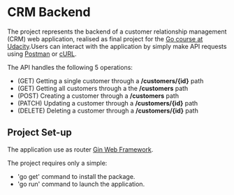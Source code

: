 # CRM Backend

The project represents the backend of a customer relationship management (CRM) web application, realised as final project for the [Go course at Udacity](https://www.udacity.com/course/golang--cd11970).Users can interact with the application by simply make API requests using [Postman](https://www.postman.com/) or [cURL](https://curl.se/).

The API handles the following 5 operations:

- (GET) Getting a single customer through a **/customers/{id}** path
- (GET) Getting all customers through a the **/customers** path
- (POST) Creating a customer through a **/customers** path
- (PATCH) Updating a customer through a **/customers/{id}** path
- (DELETE) Deleting a customer through a **/customers/{id}** path

## Project Set-up

The application use as router [Gin Web Framework](https://gin-gonic.com/).

The project requires only a simple:

- 'go get' command to install the package.
- 'go run' command to launch the application.
